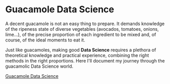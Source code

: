 # Guacamole Data Science

A decent guacamole is not an easy thing to prepare. It demands knowledge of the ripeness state of diverse vegetables (avocados, tomatoes, onions, lime...), of the precise proportion of each ingredient to be mixed and, of course, of the ideal moments to eat it.

Just like guacamoles, making good <b>Data Science</b> requires a plethora of theoretical knowledge and practical experience, combining the right methods in the right proportions. Here I'll document my journey through the guacamolic Data Science world.

[Guacamole Data Science](https://luiztauffer.github.io/guacamole-data-science/)
